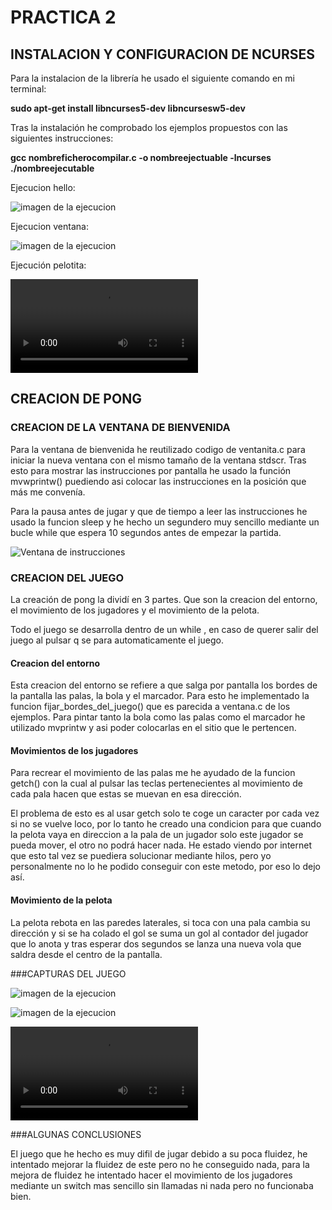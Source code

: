 # PRACTICA 2

## INSTALACION Y CONFIGURACION DE NCURSES

Para la instalacion de la librería he usado el siguiente comando en mi terminal:

**sudo apt-get install libncurses5-dev libncursesw5-dev**

Tras la instalación he comprobado los ejemplos propuestos con las siguientes instrucciones:

**gcc nombreficherocompilar.c -o nombreejectuable -lncurses**
**./nombreejecutable**

Ejecucion hello:

![imagen de la ejecucion](https://github.com/MIGUE1999/PDIH/blob/main/P2/Fotos/Captura%20de%20pantalla%20de%202021-04-13%2012-56-08.png)

Ejecucion ventana:

![imagen de la ejecucion](https://github.com/MIGUE1999/PDIH/blob/main/P2/Fotos/Captura%20de%20pantalla%20de%202021-04-13%2012-56-32.png)

Ejecución pelotita:

![video de la ejecucion](https://github.com/MIGUE1999/PDIH/blob/main/P2/Fotos/Videograbaci%C3%B3n%202021-04-13%2012:57:30.mp4)


## CREACION DE PONG

### CREACION DE LA VENTANA DE BIENVENIDA

Para la ventana de bienvenida he reutilizado codigo de ventanita.c para iniciar la nueva ventana con el mismo tamaño de la ventana stdscr. Tras esto para mostrar las instrucciones por pantalla he usado la función  mvwprintw() puediendo asi colocar las instrucciones en la posición que más me convenía. 

Para la pausa antes de jugar y que de tiempo a leer las instrucciones he usado la funcion sleep y he hecho un segundero muy sencillo mediante un bucle while que espera 10 segundos antes de empezar la partida. 

![Ventana de instrucciones](https://github.com/MIGUE1999/PDIH/blob/main/P2/Fotos/Captura%20de%20pantalla%20de%202021-04-13%2014-40-03.png)


### CREACION DEL JUEGO

La creación de pong la dividí en 3 partes. Que son la creacion del entorno, el movimiento de los jugadores y el movimiento de la pelota.

Todo el juego se desarrolla dentro de un while , en caso de querer salir del juego al pulsar q se para automaticamente el juego.


#### Creacion del entorno

Esta creacion del entorno se refiere a que salga por pantalla los bordes de la pantalla las palas, la bola y el marcador. Para esto he implementado la funcion fijar_bordes_del_juego() que es parecida a ventana.c de los ejemplos. Para pintar tanto la bola como las palas como el marcador he utilizado mvprintw y asi poder colocarlas en el sitio que le pertencen.


#### Movimientos de los jugadores

Para recrear el movimiento de las palas me he ayudado de la funcion getch() con la cual al pulsar las teclas pertenecientes al movimiento de cada pala hacen que estas se muevan en esa dirección.

El problema de esto es al usar getch solo te coge un caracter por cada vez si no se vuelve loco, por lo tanto he creado una condicion para que cuando la pelota vaya en direccion a la pala de un jugador solo este jugador se pueda mover, el otro no podrá hacer nada. He estado viendo por internet que esto tal vez se puediera solucionar mediante hilos, pero yo personalmente no lo he podido conseguir con este metodo, por eso lo dejo así.

#### Movimiento de la pelota

La pelota rebota en las paredes laterales, si toca con una pala cambia su dirección y si se ha colado el gol se suma un gol al contador del jugador que lo anota y tras esperar dos segundos se lanza una nueva vola que saldra desde el centro de la pantalla.

###CAPTURAS DEL JUEGO

![imagen de la ejecucion](https://github.com/MIGUE1999/PDIH/blob/main/P2/Fotos/Captura%20de%20pantalla%20de%202021-04-14%2020-14-25.png)

![imagen de la ejecucion](https://github.com/MIGUE1999/PDIH/blob/main/P2/Fotos/Captura%20de%20pantalla%20de%202021-04-14%2020-15-01.png)

![imagen de la ejecucion](https://github.com/MIGUE1999/PDIH/blob/main/P2/Fotos/Videograbaci%C3%B3n%202021-04-14%2020:16:29.mp4)


###ALGUNAS CONCLUSIONES

El juego que he hecho es muy difil de jugar debido a su poca fluidez, he intentado mejorar la fluidez de este pero no he conseguido nada, para la mejora de fluidez he intentado hacer el movimiento de los jugadores mediante un switch mas sencillo sin llamadas ni nada pero no funcionaba bien.



